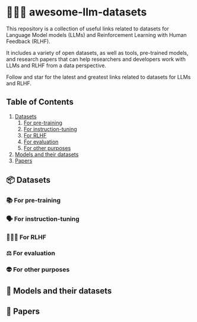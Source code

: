 # 👩🤝🤖 awesome-llm-datasets
This repository is a collection of useful links related to datasets for Language Model models (LLMs) and Reinforcement Learning with Human Feedback (RLHF).

It includes a variety of open datasets, as well as tools, pre-trained models, and research papers that can help researchers and developers work with LLMs and RLHF from a data perspective.

Follow and star for the latest and greatest links related to datasets for LLMs and RLHF.

## Table of Contents

1. [Datasets](#datasets)
    1. [For pre-training](#for-pre-training)
    2. [For instruction-tuning](#for-instruction-tuning)
    3. [For RLHF](#for-rlhf)
    4. [For evaluation](#for-evaluation)
    5. [For other purposes](#for-other-purposes)
2. [Models and their datasets](#models-and-their-datasets)
3. [Papers](#papers)


## 📦 Datasets

### 📚 For pre-training

### 🗣️ For instruction-tuning

### 👩🤝🤖 For RLHF

### ⚖️ For evaluation

### 👽 For other purposes

## 🦾 Models and their datasets

## 📔 Papers


